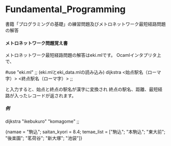 # Fundamental_Programming
書籍「プログラミングの基礎」の練習問題及びメトロネットワーク最短経路問題の解答

#### メトロネットワーク問題覚え書
メトロネットワーク最短経路問題の解答はeki.mlです。
Ocamlインタプリタ上で、

#use "eki.ml" ;;  (eki.mlとeki_data.mlの読み込み)
dijkstra <始点駅名（ローマ字）> <終点駅名（ローマ字）> ;;

と入力すると、始点と終点の駅名が漢字に変換され
終点の駅名、距離、最短経路が入ったレコードが返されます。

##### 例
dijkstra "ikebukuro" "komagome" ;;

{namae = "駒込"; saitan_kyori = 8.4;
temae_list =
  ["駒込"; "本駒込"; "東大前"; "後楽園"; "茗荷谷"; "新大塚";
   "池袋"]}
